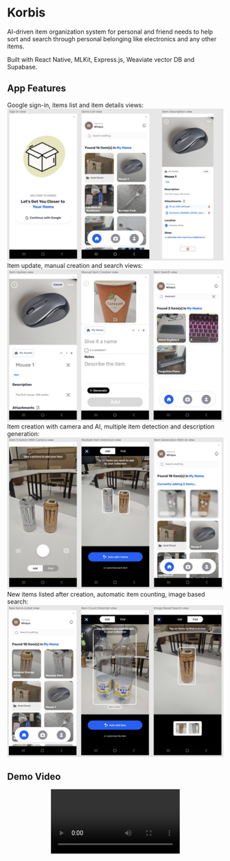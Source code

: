 # Korbis

AI-driven item organization system for personal and friend needs to help sort and search through personal belonging like electronics and any other items.

Built with React Native, MLKit, Express.js, Weaviate vector DB and Supabase.

## App Features
Google sign-in, items list and item details views:
![Demo Views 1](docs/images/demo-views-1.png)
Item update, manual creation and search views:
![Demo Views 2](docs/images/demo-views-2.png)
Item creation with camera and AI, multiple item detection and description generation:
![Demo Views 3](docs/images/demo-views-3.png)
New items listed after creation, automatic item counting, image based search:
![Demo Views 4](docs/images/demo-views-4.png)

## Demo Video
<p align="center" width="100%">
<video src="https://github.com/user-attachments/assets/9d0e5ea5-ad2b-4f43-a470-e55588ccb71a" width="auto" height="auto" controls></video>
</p>




